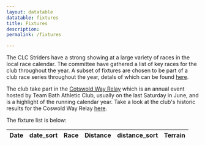 ```yaml
---
layout: datatable
datatable: fixtures
title: Fixtures
description:
permalink: /fixtures

---
```


The CLC Striders have a strong showing at a large variety of races in the local race calendar. The committee have gathered a list of key races for the club throughout the year. A subset of fixtures are chosen to be part of a club race series throughout the year, detals of which can be found [here](/raceseries2025).

The club take part in the [Cotswold Way Relay](https://cotswoldwayrelay.co.uk/) which is an annual event hosted by Team Bath Athletic Club, usually on the last Saturday in June, and is a highlight of the running calendar year. Take a look at the club's historic results for the Coswold Way Relay [here](/cwr).

The fixture list is below:

<table id="site_data_fixtures" style="width:100%">
    <thead>
        <tr>
          <th data-field="Date">Date</th>
          <th data-field="date_sort">date_sort</th>
          <th data-field="Race">Race</th>
          <th data-field="Distance">Distance</th>
          <th data-field="distance_sort">distance_sort</th>
          <th data-field="Terrain">Terrain</th>
        </tr>
    </thead>
</table>

